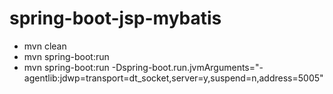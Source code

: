 # spring-boot-jsp-mybatis
* mvn clean
* mvn spring-boot:run
* mvn spring-boot:run -Dspring-boot.run.jvmArguments="-agentlib:jdwp=transport=dt_socket,server=y,suspend=n,address=5005"
